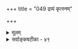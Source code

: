 +++
title = "049 द्रव्यं कृत्स्नम्"

+++
<details><summary>मूलम्</summary>

द्रव्यं कृत्स्नं स्वभावात् परिमितिरहितं व्यापकैकत्वयुक्तेरौपाधिक्यंशकॢप्तिर्घटगगननयात्स्यादवस्था ह्युपाधिः ।  
स्वाभावैर्वेष्टितत्वं घटत इह घटाद्याकृतौ द्रव्यधर्मे पार्श्वोक्तिस्तावता स्यादिति न सदवधेरन्यथाऽप्यत्र सिद्धेः ॥ ४९ ॥
</details>

<details><summary>सर्वाङ्कषटीका - ४९</summary>

। 

परिमाणमधिकं वास्तु, अनधिकं वास्तु । अतिरिक्तानतिरिक्तत्वविचारोऽन्यः । परिमाणं तु वर्तत एवेत्याक्षिप्य समाधत्ते - द्रव्यमिति । **व्यापकैकत्वयुक्तेः** = व्यापके प्रकृतितत्त्वे एकस्मिन् एकत्वं विभुत्वं च वर्तते । **इतरत्** = कृत्स्नं द्रव्यं **स्वभावात्** = स्वत एव **परिमितिरहितम्** = इतरा संख्या वा, परिमाणं वा वस्तुतो नास्त्येव । व्यवहारस्तर्हि कथम्? इत्यत्र – **अंशक्लृप्तिः** = अल्पपरिमाणकल्पना औपाधिकी । उपाधिः कः? इत्यत्र **घटगगननयात्** =घटाकाशमहाकाशन्यायात् अवस्था **हि** = प्रकृतेरवस्था हि उपाधिः स्यात् । आकाशस्य घटमठाद्युपाधिवशात् घटाकाशः अल्पः, मठाकाशस्तु महानितिवत् अल्पत्वमहत्त्वादि- कमौपाधिकम्, स्वतः न किञ्चिदपि परिमाणं वर्तते । आकाशे अल्पत्वमहत्त्वव्यवहारयोः घटमठादिरूपोपाधिः कारणम् । घटे अल्पत्वम्, मठे महत्त्वं च कथमागतम् ? स्वतश्चेदात्माश्रयः । कथं तत्राल्पत्वमहत्त्वबुद्धिरित्यत्र- स्वाभावैरित्यादि । इह **द्रव्यधर्मे** = प्रकृतेरेकस्यैव द्रव्यस्य धर्मः घटत्वाद्याकृतिः, तादृशे घटत्वाद्याकृतौ स्वाभावैर्वेष्टितत्वं **घटते** = घटस्य बहिः घटाभावो वर्तते । एवञ्च घटस्य षदिक्ष्वपि घटाभावो वर्तते तेन वेष्टितो घटः । एवं मठोऽपि तदभावैः **वेष्टितः** = आवृतः । एवञ्च घटाभावव्याप्त्यपेक्षया मठाभावव्याप्तिः न्यूना, घटबाह्यदेशापेक्षया मठबाह्यदेशस्य न्यूनत्वात् । घटाभावदेशस्याधिक्यात् घटः अल्पः दृश्यते । तथा, 

410. 

I 

737 

[ अणुपरिमाणपरीक्षा] 

अव्यक्ते स्यादणुत्वप्रभृतिपरिणतिः स्तम्भकुम्भादिनीत्या 

नाणुत्वं पूर्वसिद्धं; नरमृगरचनाद्यप्यवस्थाक्रमेण । 

इत्युक्तं सांख्यशैवप्रभृतिसमयिभिः; तत् तथैवास्तु, मा वा 

नित्याणी जीवतत्त्वे न कथमपि भवेत् अण्ववस्थाप्रसूतिः ॥50॥ 



मठाभावदेशस्य तदपेक्षया न्यूनत्वात् मठः महान् दृश्यते, तथा उच्यते च । एवं घटाभावस्य मठाभावस्य च घटपटादिभ्यो बहिर्व्याप्यवर्तमानत्वात् घटस्य पूर्वपार्श्वः, पश्चिमपार्श्वः इति, मठेऽपि तथैव पार्श्वोक्तिः । अतः **तावता** =घटाभावदृष्ट्या **पार्श्वोक्तिः** = घटस्य बहिः पार्श्वे घटाभावात् तथोक्तिः स्यात् । इदमेवाल्पत्वं महत्त्वं वा । एवञ्च प्रकृतेरेकस्या एव नानावस्थाप्राप्त्या, तादृशावस्थौपाधिकः अल्पत्वमहत्त्वव्यवहार इति सर्व- मौपाधिकमेव । इति **यदि** =इति चेत्, न । कुतः ? **अन्यथापि** = प्रकारान्तरेणापि अत्र घटादौ **सदवधेः** = सद्रूपावधेः **सिद्धेः** = निश्चयात् । 'घटाद्बहिः' इति यदि वक्तव्यम्, तर्हि घटस्याकारदर्शनमावश्यकम् । तथा च प्रथमं घटाकारदर्शनम् । अनन्तरमेव तद्बहिः घटाभावदर्शनमिति घटदर्शनस्य प्रथमं सिद्धत्वात्, तत्र एकत्वसंख्याया, परिमाणस्य च दर्शनं सिद्धमेवेति सर्वमौपाधिकमिति न युक्तम्, तत्तत्कक्ष्यायां तत्तत् स्वाभाविकमेव ॥ ४९ ॥
</details>
